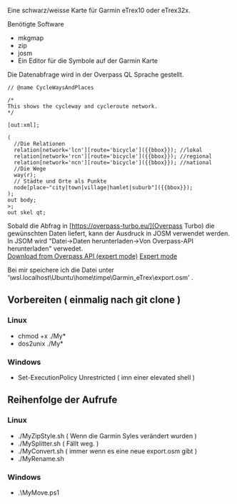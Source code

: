 Eine schwarz/weisse Karte für Garmin eTrex10 oder eTrex32x.

Benötigte Software
* mkgmap 
* zip
* josm
* Ein Editor für die Symbole auf der Garmin Karte

Die Datenabfrage wird in der Overpass QL Sprache gestellt. 
```
// @name CycleWaysAndPlaces

/*
This shows the cycleway and cycleroute network.
*/

[out:xml];

(
  //Die Relationen
  relation[network='lcn'][route='bicycle']({{bbox}}); //lokal
  relation[network='rcn'][route='bicycle']({{bbox}}); //regional
  relation[network='ncn'][route='bicycle']({{bbox}}); //national
  //Die Wege
  way(r);
  // Städte und Orte als Punkte
  node[place~"city|town|village|hamlet|suburb"]({{bbox}});
);
out body;
>;
out skel qt;
```

Sobald die Abfrag in [https://overpass-turbo.eu/](Overpass Turbo) die gewünschten Daten liefert, kann der Ausdruck in JOSM verwendet werden. 
In JSOM wird "Datei->Daten herunterladen->Von Overpass-API herunterladen" verwedet.  
[Download from Overpass API (expert mode)](https://josm.openstreetmap.de/wiki/Help/Action/Download) [Expert mode](https://josm.openstreetmap.de/wiki/Help/ExpertMode)

Bei mir speichere ich die Datei unter '\\wsl.localhost\Ubuntu\home\timpe\Garmin_eTrex\export.osm' .

## Vorbereiten ( einmalig nach git clone )
### Linux
* chmod +x ./My*
* dos2unix ./My*
### Windows
* Set-ExecutionPolicy Unrestricted ( imn einer elevated shell )

## Reihenfolge der Aufrufe 
### Linux
* ./MyZipStyle.sh ( Wenn die Garmin Syles verändert wurden )
* ./MySplitter.sh ( Fällt weg. )
* ./MyConvert.sh ( immer wenn es eine neue export.osm gibt )
* ./MyRename.sh
### Windows
* .\MyMove.ps1
